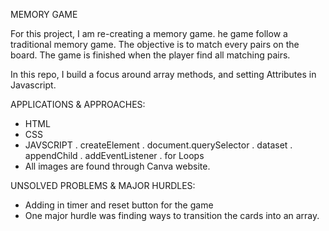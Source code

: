 MEMORY GAME

For this project, I am re-creating a memory game. he game follow a traditional memory game. The objective is to match every pairs on the board. The game is finished when the player find all matching pairs. 

In this repo, I build a focus around array methods, and setting Attributes in Javascript. 

APPLICATIONS & APPROACHES:
- HTML
- CSS
- JAVSCRIPT
    . createElement
    . document.querySelector
    . dataset
    . appendChild
    . addEventListener
    . for Loops
- All images are found through Canva website.


UNSOLVED PROBLEMS & MAJOR HURDLES:
- Adding in timer and reset button for the game
- One major hurdle was finding ways to transition the cards into an array.


